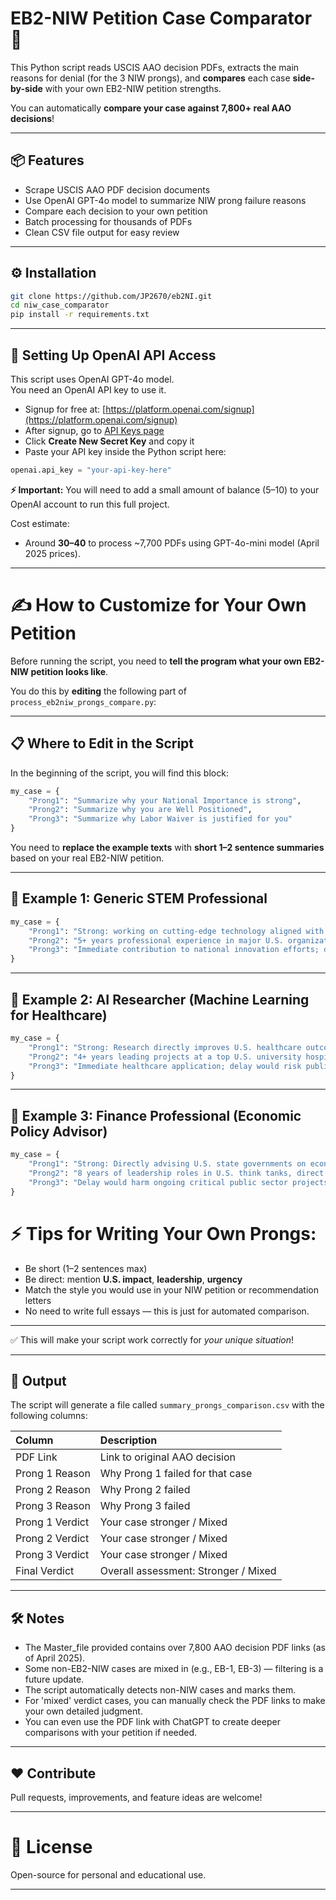 # EB2-NIW Petition Case Comparator 🚀

This Python script reads USCIS AAO decision PDFs, extracts the main reasons for denial (for the 3 NIW prongs), and **compares** each case **side-by-side** with your own EB2-NIW petition strengths.

You can automatically **compare your case against 7,800+ real AAO decisions**!

---

## 📦 Features

- Scrape USCIS AAO PDF decision documents
- Use OpenAI GPT-4o model to summarize NIW prong failure reasons
- Compare each decision to your own petition
- Batch processing for thousands of PDFs
- Clean CSV file output for easy review

---

## ⚙️ Installation

```bash
git clone https://github.com/JP2670/eb2NI.git
cd niw_case_comparator
pip install -r requirements.txt
```

---

## 🔑 Setting Up OpenAI API Access

This script uses OpenAI GPT-4o model.  
You need an OpenAI API key to use it.

- Signup for free at: [https://platform.openai.com/signup](https://platform.openai.com/signup)
- After signup, go to [API Keys page](https://platform.openai.com/account/api-keys)
- Click **Create New Secret Key** and copy it
- Paste your API key inside the Python script here:

```python
openai.api_key = "your-api-key-here"
```

**⚡ Important:** You will need to add a small amount of balance ($5–$10) to your OpenAI account to run this full project.

Cost estimate:
- Around **$30–$40** to process ~7,700 PDFs using GPT-4o-mini model (April 2025 prices).

---

# ✍️ How to Customize for Your Own Petition

Before running the script, you need to **tell the program what your own EB2-NIW petition looks like**.

You do this by **editing** the following part of `process_eb2niw_prongs_compare.py`:

---

## 📋 Where to Edit in the Script

In the beginning of the script, you will find this block:

```python
my_case = {
    "Prong1": "Summarize why your National Importance is strong",
    "Prong2": "Summarize why you are Well Positioned",
    "Prong3": "Summarize why Labor Waiver is justified for you"
}
```

You need to **replace the example texts** with **short 1–2 sentence summaries** based on your real EB2-NIW petition.

---

## 🧠 Example 1: Generic STEM Professional 

```python
my_case = {
    "Prong1": "Strong: working on cutting-edge technology aligned with U.S. innovation goals.",
    "Prong2": "5+ years professional experience in major U.S. organizations, demonstrated leadership roles.",
    "Prong3": "Immediate contribution to national innovation efforts; delay would harm competitiveness."
}
```

---

## 🧪 Example 2: AI Researcher (Machine Learning for Healthcare)

```python
my_case = {
    "Prong1": "Strong: Research directly improves U.S. healthcare outcomes using AI for early disease detection.",
    "Prong2": "4+ years leading projects at a top U.S. university hospital and multiple published papers.",
    "Prong3": "Immediate healthcare application; delay would risk public health improvements."
}
```

---

## 💼 Example 3: Finance Professional (Economic Policy Advisor)

```python
my_case = {
    "Prong1": "Strong: Directly advising U.S. state governments on economic policy initiatives.",
    "Prong2": "8 years of leadership roles in U.S. think tanks, direct policy impact proven.",
    "Prong3": "Delay would harm ongoing critical public sector projects; immediate national impact needed."
}
```

# ⚡ Tips for Writing Your Own Prongs:

- Be short (1–2 sentences max)
- Be direct: mention **U.S. impact**, **leadership**, **urgency**
- Match the style you would use in your NIW petition or recommendation letters
- No need to write full essays — this is just for automated comparison.

---

✅ This will make your script work correctly for *your unique situation*!

---

## 📄 Output

The script will generate a file called `summary_prongs_comparison.csv` with the following columns:

| Column | Description |
|:---|:---|
| PDF Link | Link to original AAO decision |
| Prong 1 Reason | Why Prong 1 failed for that case |
| Prong 2 Reason | Why Prong 2 failed |
| Prong 3 Reason | Why Prong 3 failed |
| Prong 1 Verdict | Your case stronger / Mixed |
| Prong 2 Verdict | Your case stronger / Mixed |
| Prong 3 Verdict | Your case stronger / Mixed |
| Final Verdict | Overall assessment: Stronger / Mixed |

---

## 🛠 Notes

- The Master_file provided contains over 7,800 AAO decision PDF links (as of April 2025).
- Some non-EB2-NIW cases are mixed in (e.g., EB-1, EB-3) — filtering is a future update.
- The script automatically detects non-NIW cases and marks them.
- For 'mixed' verdict cases, you can manually check the PDF links to make your own detailed judgment.
- You can even use the PDF link with ChatGPT to create deeper comparisons with your petition if needed.

---

## ❤️ Contribute

Pull requests, improvements, and feature ideas are welcome!

---

# 📜 License

Open-source for personal and educational use.

---
